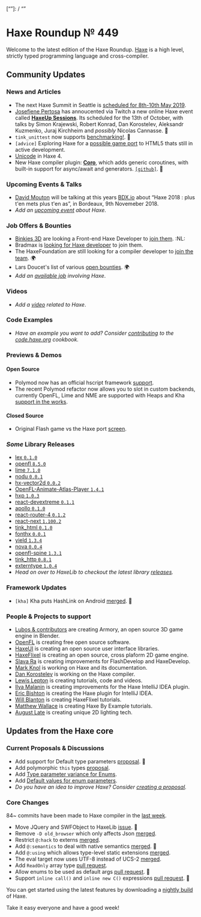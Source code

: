 [_template]: ../templates/roundup.html
[date]: / "2018-09-27 09:54:00"
[modified]: / "2018-09-27 10:15:00"
[published]: / "2018-09-27 12:00:00"
[description]: / "The latest news covering the Haxe community, featuring upcoming talks, the latest HaxeLib releases, game previews and lots more!"
[“”]: / “”

# Haxe Roundup № 449

Welcome to the latest edition of the Haxe Roundup. [Haxe](http://haxe.org/?ref=haxe.io) is a high level, strictly typed programming language and cross-compiler.

## Community Updates

### News and Articles

- The next Haxe Summit in Seattle is [scheduled for 8th-10th May 2019](https://twitter.com/HaxeSummit/status/1033006480155439104).
- [Josefiene Pertosa](https://twitter.com/Fiene_P/) has annoucented via Twitch a new online Haxe event called [**HaxeUp Sessions**](https://twitter.com/Fiene_P/status/1042019000174211072). Its scheduled for the 13th of October, with talks by Simon Krajewski, Robert Konrad, Dan Korostelev, Aleksandr Kuzmenko, Juraj Kirchheim and _possibly_ Nicolas Cannasse. :clap:
- `tink_unittest` now supports [benchmarking!](https://twitter.com/kevinresol/status/1044072229204422657). :star2:
- `[advice]` Exploring Haxe for a [possible game port](https://www.reddit.com/r/haxe/comments/9janyp/exploring_haxe_for_a_game_port/) to HTML5 thats still in active development.
- [Unicode](https://haxe.org/blog/unicode/) in Haxe 4.
- New Haxe compiler plugin: [**Coro**](https://twitter.com/RealyUniqueName/status/1039566263217995776), which adds generic coroutines, with built-in support for async/await and generators. [`[github]`](https://github.com/RealyUniqueName/Coro). :star2:

### Upcoming Events & Talks

- [David Mouton](https://twitter.com/damoebius) will be talking at this years [BDX.io](https://www.bdx.io/#/home) about “Haxe 2018 : plus t'en mets plus t'en as”, in Bordeaux, 9th Novemeber 2018.
- _Add an [upcoming event](https://github.com/skial/haxe.io/labels/events) about Haxe._

### Job Offers & Bounties

- [Binkies 3D](https://www.binkies3d.com/) are looking a Front-end Haxe Developer to [join them](http://jobs.binkies3d.com/o/frontend-developer-den-haag?source=haxeio). :NL:
- Bradmax is [looking for Haxe developer](https://twitter.com/lleqsnoom/status/1036865616454529025) to join them.
- The HaxeFoundation are still looking for a compiler developer to [join the team](https://haxe.org/blog/hf-is-recruiting/). :earth_africa:
- Lars Doucet's list of various [open bounties](https://github.com/larsiusprime/larsBounties/issues). :earth_africa:
- _Add an [available job](https://github.com/skial/haxe.io/labels/jobs) involving Haxe_.

### Videos

- _Add a [video](https://github.com/skial/haxe.io/labels/jobs) related to Haxe_.

### Code Examples

- _Have an example you want to add? Consider [contributing](https://github.com/HaxeFoundation/code-cookbook#contributing-articles) to the [code.haxe.org](https://code.haxe.org/) cookbook._

### Previews & Demos

#### Open Source

- Polymod now has an official hscript framework [support](https://twitter.com/larsiusprime/status/1042814432529793030).
- The recent Polymod refactor now allows you to slot in custom backends, currently OpenFL, Lime and NME are supported with Heaps and Kha [support in the works](https://twitter.com/larsiusprime/status/1045145742187417600).

#### Closed Source

- Original Flash game vs the Haxe port [screen](https://twitter.com/Zanzlanz/status/1044061196230565889).

### _Some_ Library Releases

- [lex `0.1.0`](https://lib.haxe.org/p/lex)
- [openfl `8.5.0`](https://lib.haxe.org/p/openfl)
- [lime `7.1.0`](https://lib.haxe.org/p/lime)
- [nodu `0.0.1`](https://lib.haxe.org/p/nodu)
- [hx-vector2d `0.0.2`](https://lib.haxe.org/p/hx-vector2d)
- [OpenFL-Animate-Atlas-Player `1.4.1`](https://lib.haxe.org/p/OpenFl-Animate-Atlas-Player)
- [hxp `1.0.3`](https://lib.haxe.org/p/hxp)
- [react-devextreme `0.1.1`](https://lib.haxe.org/p/react-devextreme)
- [apollo `0.1.0`](https://lib.haxe.org/p/apollo)
- [react-router-4 `0.1.2`](https://lib.haxe.org/p/react-router-4)
- [react-next `1.100.2`](https://lib.haxe.org/p/react-next)
- [tink_html `0.1.0`](https://lib.haxe.org/p/tink_html)
- [fonthx `0.0.1`](https://lib.haxe.org/p/fonthx)
- [yield `1.3.4`](https://lib.haxe.org/p/yield)
- [nova `0.0.4`](https://lib.haxe.org/p/nova)
- [openfl-spine `1.3.1`](https://lib.haxe.org/p/openfl-spine)
- [tink_http `0.8.1`](https://lib.haxe.org/p/tink_http)
- [externtype `1.0.4`](https://lib.haxe.org/p/externtype)
- _Head on over to HaxeLib to checkout the latest library [releases](http://lib.haxe.org/recent)._

### Framework Updates

- `[kha]` Kha puts HashLink on Android [merged](https://github.com/Kode/Kha/pull/876). :star2:

### People & Projects to support

- [Lubos & contributors](https://armory3d.org/fund) are creating Armory, an open source 3D game engine in Blender.
- [OpenFL](https://www.patreon.com/openfl) is creating free open source software.
- [HaxeUI](https://www.patreon.com/haxeui) is creating an open source user interface libraries.
- [HaxeFlixel](https://www.patreon.com/haxeflixel) is creating an open source, cross plaform 2D game engine.
- [Slava Ra](https://www.patreon.com/slavara) is creating improvements for FlashDevelop and HaxeDevelop.
- [Mark Knol](https://www.patreon.com/markknol) is working on Haxe and its documentation.
- [Dan Korostelev](https://www.patreon.com/nadako) is working on the Haxe compiler.
- [Lewis Lepton](https://www.patreon.com/lewislepton) is creating tutorials, code and videos.
- [Ilya Malanin](https://www.patreon.com/mayakwd) is creating improvements for the Haxe IntelliJ IDEA plugin.
- [Eric Bishton](https://www.patreon.com/EricBishton) is creating the Haxe plugin for IntelliJ IDEA.
- [Will Blanton](https://www.patreon.com/x01010111) is creating HaxeFlixel tutorials.
- [Matthew Wallace](https://www.patreon.com/haxeexamples) is creating Haxe By Example tutorials.
- [August Late](http://www.patreon.com/augustlate) is creating unique 2D lighting tech.

## Updates from the Haxe core

### Current Proposals & Discussions

- Add support for Default type parameters [proposal](https://github.com/HaxeFoundation/haxe-evolution/pull/50). :star2:
- Add polymorphic `this` types [proposal](https://github.com/HaxeFoundation/haxe-evolution/pull/36).
- Add [Type parameter variance for Enums](https://github.com/HaxeFoundation/haxe-evolution/pull/28).
- Add [Default values for enum parameters](https://github.com/HaxeFoundation/haxe-evolution/issues/27).
- _Do you have an idea to improve Haxe? Consider [creating a proposal]._

### Core Changes

84~ commits have been made to Haxe compiler in the [last week].

- Move JQuery and SWFObject to HaxeLib [issue](https://github.com/HaxeFoundation/haxe/issues/7478). :clap:
- Remove `-D old_browser` which only affects Json [merged](https://github.com/HaxeFoundation/haxe/pull/7477).
- Restrict `@:hack` to externs [merged](https://github.com/HaxeFoundation/haxe/issues/7473).
- Add `@:semantics` to deal with native semantics [merged](https://github.com/HaxeFoundation/haxe/pull/7463). :star2:
- Add `@:using` which allows type-level static extensions [merged](https://github.com/HaxeFoundation/haxe/pull/7462).
- The eval target now uses UTF-8 instead of UCS-2 [merged](https://github.com/HaxeFoundation/haxe/pull/7470).
- Add `ReadOnly` array type [pull request](https://github.com/HaxeFoundation/haxe/pull/7467).
- Allow enums to be used as default args [pull request](https://github.com/HaxeFoundation/haxe/pull/7439). :star2:
- Support `inline call()` and `inline new C()` expressions [pull request](https://github.com/HaxeFoundation/haxe/pull/7425). :star2:

You can get started using the latest features by downloading a [nightly build] of Haxe.         

Take it easy everyone and have a good week!

[nightly build]: http://build.haxe.org
[creating a proposal]: https://github.com/HaxeFoundation/haxe-evolution
[last week]: https://github.com/issues?utf8=%E2%9C%93&q=closed%3A2018-09-20..2018-09-27+org%3Ahaxefoundation+is%3Aclosed+
